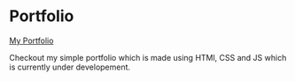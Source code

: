 # Portfolio

[My Portfolio](https://vishalsingh1703.github.io/Portfolio/)

Checkout my simple portfolio which is made using HTMl, CSS and JS which is currently under developement.
